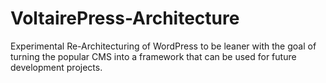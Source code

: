 # VoltairePress-Architecture
Experimental Re-Architecturing of WordPress to be leaner with the goal of turning the popular CMS into a framework that can be used for future development projects.
